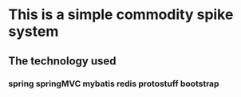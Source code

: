 # This is a simple commodity spike system

## The technology used

### spring springMVC mybatis redis protostuff bootstrap

